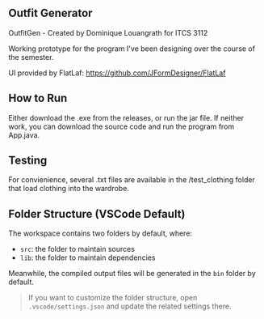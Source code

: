 ## Outfit Generator

OutfitGen - Created by Dominique Louangrath for ITCS 3112


Working prototype for the program I've been designing over the course of the semester.


UI provided by FlatLaf: https://github.com/JFormDesigner/FlatLaf


## How to Run

Either download the .exe from the releases, or run the jar file. If neither work, you can
download the source code and run the program from App.java.


## Testing

For convienience, several .txt files are available in the /test_clothing folder that load clothing into
the wardrobe.


## Folder Structure (VSCode Default)

The workspace contains two folders by default, where:

- `src`: the folder to maintain sources
- `lib`: the folder to maintain dependencies

Meanwhile, the compiled output files will be generated in the `bin` folder by default.

> If you want to customize the folder structure, open `.vscode/settings.json` and update the related settings there.
